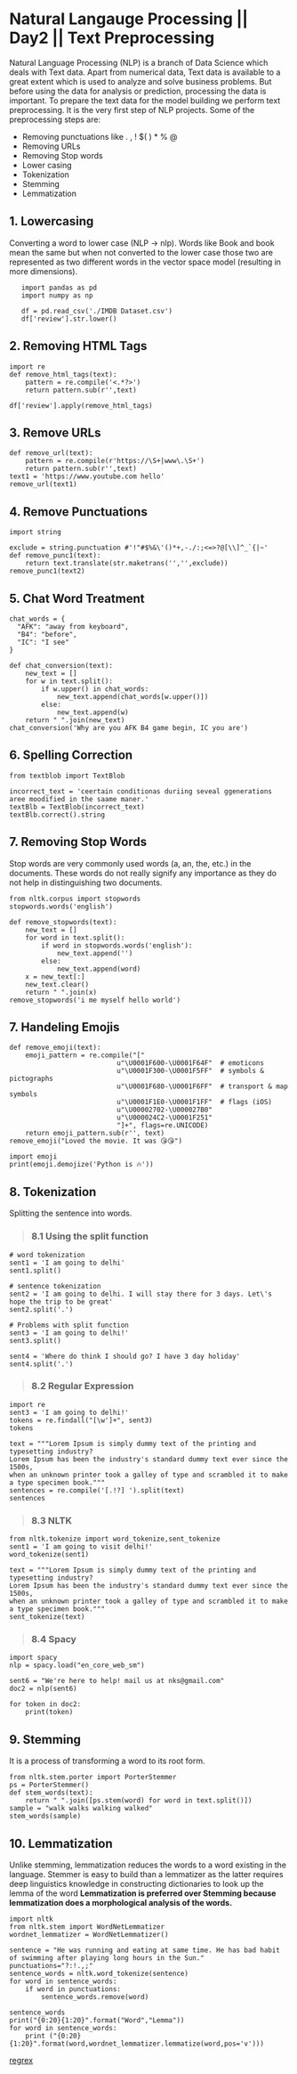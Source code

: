 # Natural Langauge Processing || Day2 || Text Preprocessing

Natural Language Processing (NLP) is a branch of Data Science which deals with Text data. Apart from numerical data, Text data is available to a great extent which is used to analyze and solve business problems. But before using the data for analysis or prediction, processing the data is important.
To prepare the text data for the model building we perform text preprocessing. It is the very first step of NLP projects. Some of the preprocessing steps are:

- Removing punctuations like . , ! $( ) \* % @
- Removing URLs
- Removing Stop words
- Lower casing
- Tokenization
- Stemming
- Lemmatization

## 1. Lowercasing

Converting a word to lower case (NLP -> nlp).
Words like Book and book mean the same but when not converted to the lower case those two are represented as two different words in the vector space model (resulting in more dimensions).

```
   import pandas as pd
   import numpy as np

   df = pd.read_csv('./IMDB Dataset.csv')
   df['review'].str.lower()
```

## 2. Removing HTML Tags

```
import re
def remove_html_tags(text):
    pattern = re.compile('<.*?>')
    return pattern.sub(r'',text)

df['review'].apply(remove_html_tags)
```

## 3. Remove URLs

```
def remove_url(text):
    pattern = re.compile(r'https://\S+|www\.\S+')
    return pattern.sub(r'',text)
text1 = 'https://www.youtube.com hello'
remove_url(text1)
```

## 4. Remove Punctuations

```
import string

exclude = string.punctuation #'!"#$%&\'()*+,-./:;<=>?@[\\]^_`{|~'
def remove_punc1(text):
    return text.translate(str.maketrans('','',exclude))
remove_punc1(text2)
```

## 5. Chat Word Treatment

```
chat_words = {
  "AFK": "away from keyboard",
  "B4": "before",
  "IC": "I see"
}

def chat_conversion(text):
    new_text = []
    for w in text.split():
        if w.upper() in chat_words:
            new_text.append(chat_words[w.upper()])
        else:
            new_text.append(w)
    return " ".join(new_text)
chat_conversion('Why are you AFK B4 game begin, IC you are')
```

## 6. Spelling Correction

```
from textblob import TextBlob

incorrect_text = 'ceertain conditionas duriing seveal ggenerations aree moodified in the saame maner.'
textBlb = TextBlob(incorrect_text)
textBlb.correct().string
```

## 7. Removing Stop Words

Stop words are very commonly used words (a, an, the, etc.) in the documents. These words do not really signify any importance as they do not help in distinguishing two documents.

```
from nltk.corpus import stopwords
stopwords.words('english')

def remove_stopwords(text):
    new_text = []
    for word in text.split():
        if word in stopwords.words('english'):
            new_text.append('')
        else:
            new_text.append(word)
    x = new_text[:]
    new_text.clear()
    return " ".join(x)
remove_stopwords('i me myself hello world')
```

## 7. Handeling Emojis

```
def remove_emoji(text):
    emoji_pattern = re.compile("["
                           u"\U0001F600-\U0001F64F"  # emoticons
                           u"\U0001F300-\U0001F5FF"  # symbols & pictographs
                           u"\U0001F680-\U0001F6FF"  # transport & map symbols
                           u"\U0001F1E0-\U0001F1FF"  # flags (iOS)
                           u"\U00002702-\U000027B0"
                           u"\U000024C2-\U0001F251"
                           "]+", flags=re.UNICODE)
    return emoji_pattern.sub(r'', text)
remove_emoji("Loved the movie. It was 😘😘")

import emoji
print(emoji.demojize('Python is 🔥'))
```

## 8. Tokenization

Splitting the sentence into words.

> ### 8.1 Using the split function

```
# word tokenization
sent1 = 'I am going to delhi'
sent1.split()

# sentence tokenization
sent2 = 'I am going to delhi. I will stay there for 3 days. Let\'s hope the trip to be great'
sent2.split('.')

# Problems with split function
sent3 = 'I am going to delhi!'
sent3.split()

sent4 = 'Where do think I should go? I have 3 day holiday'
sent4.split('.')
```

> ### 8.2 Regular Expression

```
import re
sent3 = 'I am going to delhi!'
tokens = re.findall("[\w']+", sent3)
tokens

text = """Lorem Ipsum is simply dummy text of the printing and typesetting industry?
Lorem Ipsum has been the industry's standard dummy text ever since the 1500s,
when an unknown printer took a galley of type and scrambled it to make a type specimen book."""
sentences = re.compile('[.!?] ').split(text)
sentences
```

> ### 8.3 NLTK

```
from nltk.tokenize import word_tokenize,sent_tokenize
sent1 = 'I am going to visit delhi!'
word_tokenize(sent1)

text = """Lorem Ipsum is simply dummy text of the printing and typesetting industry?
Lorem Ipsum has been the industry's standard dummy text ever since the 1500s,
when an unknown printer took a galley of type and scrambled it to make a type specimen book."""
sent_tokenize(text)
```

> ### 8.4 Spacy

```
import spacy
nlp = spacy.load("en_core_web_sm")

sent6 = "We're here to help! mail us at nks@gmail.com"
doc2 = nlp(sent6)

for token in doc2:
    print(token)
```

## 9. Stemming

It is a process of transforming a word to its root form.

```
from nltk.stem.porter import PorterStemmer
ps = PorterStemmer()
def stem_words(text):
    return " ".join([ps.stem(word) for word in text.split()])
sample = "walk walks walking walked"
stem_words(sample)
```

## 10. Lemmatization

Unlike stemming, lemmatization reduces the words to a word existing in the language.
Stemmer is easy to build than a lemmatizer as the latter requires deep linguistics knowledge in constructing dictionaries to look up the lemma of the word
**Lemmatization is preferred over Stemming because lemmatization does a morphological analysis of the words.**

```
import nltk
from nltk.stem import WordNetLemmatizer
wordnet_lemmatizer = WordNetLemmatizer()

sentence = "He was running and eating at same time. He has bad habit of swimming after playing long hours in the Sun."
punctuations="?:!.,;"
sentence_words = nltk.word_tokenize(sentence)
for word in sentence_words:
    if word in punctuations:
        sentence_words.remove(word)

sentence_words
print("{0:20}{1:20}".format("Word","Lemma"))
for word in sentence_words:
    print ("{0:20}{1:20}".format(word,wordnet_lemmatizer.lemmatize(word,pos='v')))
```

[regrex](https://regex101.com/)
